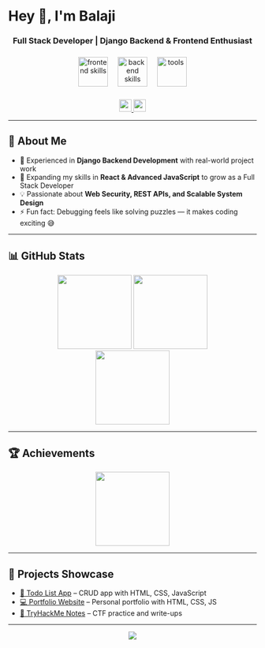 <h1 align="center>link : https://balajiinfo8.github.io/React-MovieRecommendationApp/</h1>
<h1 align="center">Hey 👋, I'm Balaji</h1>
<h3 align="center">Full Stack Developer | Django Backend & Frontend Enthusiast</h3>

###

<div align="center">
  <!-- Frontend -->
  <img src="https://skillicons.dev/icons?i=html,css,js,react" height="60" alt="frontend skills" />
  <img width="12" />
  <!-- Backend -->
  <img src="https://skillicons.dev/icons?i=python,django,mysql" height="60" alt="backend skills" />
  <img width="12" />
  <!-- Tools -->
  <img src="https://skillicons.dev/icons?i=git,linux" height="60" alt="tools" />
</div>

###

<div align="center">
  <a href="mailto:vinothkumarbalaji150@gmail.com">
    <img src="https://img.shields.io/static/v1?message=Email&logo=gmail&label=&color=D14836&logoColor=white&style=for-the-badge" height="25" />
  </a>
  <a href="https://www.linkedin.com/in/vjbalaji-00283a18a/">
    <img src="https://img.shields.io/static/v1?message=LinkedIn&logo=linkedin&label=&color=0077B5&logoColor=white&style=for-the-badge" height="25" />
  </a>
</div>

---

## 💫 About Me
- 🔭 Experienced in **Django Backend Development** with real-world project work  
- 🌱 Expanding my skills in **React & Advanced JavaScript** to grow as a Full Stack Developer  
- 💡 Passionate about **Web Security, REST APIs, and Scalable System Design**  
- ⚡ Fun fact: Debugging feels like solving puzzles — it makes coding exciting 😅  

---

## 📊 GitHub Stats
<div align="center">
  <img src="https://github-readme-stats.vercel.app/api?username=balajiinfo8&theme=dracula&hide_border=false&include_all_commits=true&count_private=true" height="150" />
  <img src="https://streak-stats.demolab.com?user=balajiinfo8&theme=dracula&hide_border=false&border_radius=5" height="150" />
</div>

<div align="center">
  <img src="https://github-readme-stats.vercel.app/api/top-langs/?username=balajiinfo8&theme=dracula&hide_border=false&include_all_commits=true&count_private=true&layout=compact" height="150" />
</div>

---

## 🏆 Achievements
<div align="center">
  <img src="https://github-profile-trophy.vercel.app/?username=balajiinfo8&theme=dracula&column=3&margin-w=15&margin-h=15" height="150" />
</div>

---

## 🚀 Projects Showcase
- [📝 Todo List App](https://github.com/balajiinfo8/todo-list) – CRUD app with HTML, CSS, JavaScript  
- [💻 Portfolio Website](https://balajiinfo8.github.io/portfolio/) – Personal portfolio with HTML, CSS, JS  
- [🔐 TryHackMe Notes](https://github.com/balajiinfo8/ctf-notes) – CTF practice and write-ups  

---

<p align="center">
  <img src="https://visitcount.itsvg.in/api?id=balajiinfo8&icon=0&color=0" />
</p>
